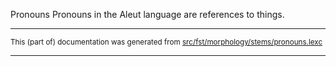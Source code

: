 Pronouns
Pronouns in the Aleut language are references to things.

* * *

<small>This (part of) documentation was generated from [src/fst/morphology/stems/pronouns.lexc](https://github.com/giellalt/lang-ale/blob/main/src/fst/morphology/stems/pronouns.lexc)</small>

---

